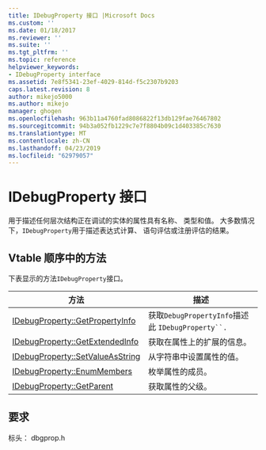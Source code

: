 ```yaml
---
title: IDebugProperty 接口 |Microsoft Docs
ms.custom: ''
ms.date: 01/18/2017
ms.reviewer: ''
ms.suite: ''
ms.tgt_pltfrm: ''
ms.topic: reference
helpviewer_keywords:
- IDebugProperty interface
ms.assetid: 7e8f5341-23ef-4029-814d-f5c2307b9203
caps.latest.revision: 8
author: mikejo5000
ms.author: mikejo
manager: ghogen
ms.openlocfilehash: 963b11a4760fad8086822f13db129fae76467802
ms.sourcegitcommit: 94b3a052fb1229c7e7f8804b09c1d403385c7630
ms.translationtype: MT
ms.contentlocale: zh-CN
ms.lasthandoff: 04/23/2019
ms.locfileid: "62979057"
---
```

# <a name="idebugproperty-interface"></a>IDebugProperty 接口
用于描述任何层次结构正在调试的实体的属性具有名称、 类型和值。 大多数情况下，`IDebugProperty`用于描述表达式计算、 语句评估或注册评估的结果。  
  
## <a name="methods-in-vtable-order"></a>Vtable 顺序中的方法  
 下表显示的方法`IDebugProperty`接口。  
  
|方法|描述|  
|------------|-----------------|  
|[IDebugProperty::GetPropertyInfo](../../winscript/reference/idebugproperty-getpropertyinfo.md)|获取`DebugPropertyInfo`描述此 `IDebugProperty``.`|  
|[IDebugProperty::GetExtendedInfo](../../winscript/reference/idebugproperty-getextendedinfo.md)|获取在属性上的扩展的信息。|  
|[IDebugProperty::SetValueAsString](../../winscript/reference/idebugproperty-setvalueasstring.md)|从字符串中设置属性的值。|  
|[IDebugProperty::EnumMembers](../../winscript/reference/idebugproperty-enummembers.md)|枚举属性的成员。|  
|[IDebugProperty::GetParent](../../winscript/reference/idebugproperty-getparent.md)|获取属性的父级。|  
  
## <a name="requirements"></a>要求  
 标头： dbgprop.h